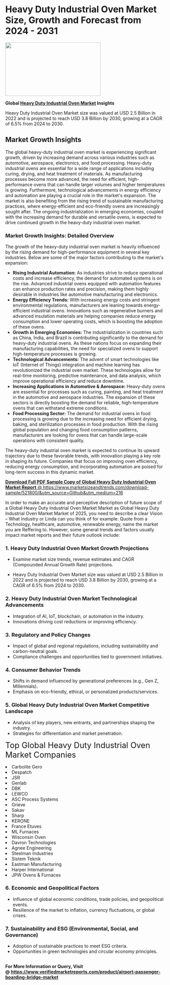 <H1>Heavy Duty Industrial Oven Market Size, Growth and Forecast from 2024 - 2031</H1><img class="aligncenter size-medium wp-image-584254" src="https://thirdeyenews.in/wp-content/uploads/2024/09/Global-Market-Research-300x168.jpeg" alt="" width="300" height="168" /><p><strong>Global&nbsp;<a href="https://www.marketsizeandtrends.com/download-sample/521800/&amp;utm_source=Github&utm_medium=216">Heavy Duty Industrial Oven Market</a> Insights</strong></p><p>Heavy Duty Industrial Oven Market size was valued at USD 2.5 Billion in 2022 and is projected to reach USD 3.8 Billion by 2030, growing at a CAGR of 6.5% from 2024 to 2030.</p><p><h2>Market Growth Insights</h2> <p>The global heavy-duty industrial oven market is experiencing significant growth, driven by increasing demand across various industries such as automotive, aerospace, electronics, and food processing. Heavy-duty industrial ovens are essential for a wide range of applications including curing, drying, and heat treatment of materials. As manufacturing processes become more advanced, the need for efficient, high-performance ovens that can handle larger volumes and higher temperatures is growing. Furthermore, technological advancements in energy efficiency and automation are playing a crucial role in the market's expansion. The market is also benefiting from the rising trend of sustainable manufacturing practices, where energy-efficient and eco-friendly ovens are increasingly sought after. The ongoing industrialization in emerging economies, coupled with the increasing demand for durable and versatile ovens, is expected to drive continued growth in the heavy-duty industrial oven market.</p> <p><a href="your-download-link-here"></a></p> <h3>Market Growth Insights: Detailed Overview</h3> <p>The growth of the heavy-duty industrial oven market is heavily influenced by the rising demand for high-performance equipment in several key industries. Below are some of the major factors contributing to the market's expansion:</p> <ul> <li><strong>Rising Industrial Automation:</strong> As industries strive to reduce operational costs and increase efficiency, the demand for automated systems is on the rise. Advanced industrial ovens equipped with automation features can enhance production rates and precision, making them highly desirable in industries like automotive manufacturing and electronics.</li> <li><strong>Energy Efficiency Trends:</strong> With increasing energy costs and stringent environmental regulations, manufacturers are leaning towards energy-efficient industrial ovens. Innovations such as regenerative burners and advanced insulation materials are helping companies reduce energy consumption and lower operating costs, which is boosting the adoption of these ovens.</li> <li><strong>Growth in Emerging Economies:</strong> The industrialization in countries such as China, India, and Brazil is contributing significantly to the demand for heavy-duty industrial ovens. As these nations focus on expanding their manufacturing capabilities, the need for specialized ovens to support high-temperature processes is growing.</li> <li><strong>Technological Advancements:</strong> The advent of smart technologies like IoT (Internet of Things) integration and machine learning has revolutionized the industrial oven market. These technologies allow for real-time monitoring, predictive maintenance, and data analysis, which improve operational efficiency and reduce downtime.</li> <li><strong>Increasing Applications in Automotive & Aerospace:</strong> Heavy-duty ovens are essential for processes such as curing, painting, and heat treatment in the automotive and aerospace industries. The expansion of these sectors is directly boosting the demand for reliable, high-temperature ovens that can withstand extreme conditions.</li> <li><strong>Food Processing Sector:</strong> The demand for industrial ovens in food processing is growing due to the increasing need for efficient drying, baking, and sterilization processes in food production. With the rising global population and changing food consumption patterns, manufacturers are looking for ovens that can handle large-scale operations with consistent quality.</li> </ul> <p>The heavy-duty industrial oven market is expected to continue its upward trajectory due to these favorable trends, with innovation playing a key role in shaping its future. Companies that focus on improving oven efficiency, reducing energy consumption, and incorporating automation are poised for long-term success in this dynamic market.</p> <p><a href="your-more-info-link-here"></p><p><span class=""><strong>Download Full PDF Sample Copy of Global Heavy Duty Industrial Oven Market Report</strong> @ <a href="https://www.marketsizeandtrends.com/download-sample/521800/&amp;utm_source=Github&utm_medium=216" target="_blank">https://www.marketsizeandtrends.com/download-sample/521800/&amp;utm_source=Github&utm_medium=216</a></span></p><p>In order to make an accurate and perceptive description of future scope of a Global&nbsp;Heavy Duty Industrial Oven Market Market as Global&nbsp;Heavy Duty Industrial Oven Market Market of 2025, you need to describe a clear Vision &ndash; What Industry or Linda can you think of for example: Quote from a Technology, healthcare, automotive, renewable energy, name the market you are Reffering to. However, some general trends and factors usually impact market reports and their future outlook include:</p><h3>1.&nbsp;<strong>Heavy Duty Industrial Oven Market Growth Projections</strong></h3><ul><li>Examine market size trends, revenue estimates and CAGR (Compounded Annual Growth Rate) projections.</li><li><p>Heavy Duty Industrial Oven Market size was valued at USD 2.5 Billion in 2022 and is projected to reach USD 3.8 Billion by 2030, growing at a CAGR of 6.5% from 2024 to 2030.</p></li></ul><h3>2.&nbsp;<strong>Heavy Duty Industrial Oven Market Technological Advancements</strong></h3><ul><li>Integration of AI, IoT, blockchain, or automation in the industry.</li><li>Innovations driving cost reductions or improving efficiency.</li></ul><h3>3.&nbsp;<strong>Regulatory and Policy Changes</strong></h3><ul><li>Impact of global and regional regulations, including sustainability and carbon-neutral goals.</li><li>Compliance challenges and opportunities tied to government initiatives.</li></ul><h3>4.&nbsp;<strong>Consumer Behavior Trends</strong></h3><ul><li>Shifts in demand influenced by generational preferences (e.g., Gen Z, Millennials).</li><li>Emphasis on eco-friendly, ethical, or personalized products/services.</li></ul><h3>5.&nbsp;<strong>Global Heavy Duty Industrial Oven Market Competitive Landscape</strong></h3><ul><li>Analysis of key players, new entrants, and partnerships shaping the industry.</li><li>Strategies for differentiation and market penetration.</li></ul><p data-pm-slice="1 1 []"><span style="color: inherit; font-family: inherit; font-size: 25px;">Top Global Heavy Duty Industrial Oven Market Companies</span></p><div class="" data-test-id=""><p><li>Carbolite Gero</li><li> Despatch</li><li> JSR</li><li> Genlab</li><li> DBK</li><li> LEWCO</li><li> ASC Process Systems</li><li> Grieve</li><li> Sakav</li><li> Sharp</li><li> KERONE</li><li> France Etuves</li><li> ML Furnaces</li><li> Wisconsin Oven</li><li> Davron Technologies</li><li> Agnee Engineering</li><li> Steelman Industries</li><li> Sistem Teknik</li><li> Eastman Manufacturing</li><li> Harper International</li><li> JPW Ovens & Furnaces</li></p></div><h3>6.&nbsp;<strong>Economic and Geopolitical Factors</strong></h3><ul><li>Influence of global economic conditions, trade policies, and geopolitical events.</li><li>Resilience of the market to inflation, currency fluctuations, or global crises.</li></ul><h3>7.&nbsp;<strong>Sustainability and ESG (Environmental, Social, and Governance)</strong></h3><ul><li>Adoption of sustainable practices to meet ESG criteria.</li><li>Opportunities in green technologies and circular economy principles.</li></ul><h2><strong style="font-size: 14px;">For More Information or Query, Visit @&nbsp;</strong><a style="background-color: #ffffff; font-size: 14px;" href="https://www.marketsizeandtrends.com/report/heavy-duty-industrial-oven-market/" target="_blank">https://www.verifiedmarketreports.com/product/airport-passenger-boarding-bridge-market</a></h2>
